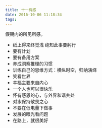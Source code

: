 ```yaml
---
title: 十一有感
date: 2016-10-06 11:18:34
tags:
---
```

假期内的所见所感。
<!-- excerpt -->
* 纸上得来终觉浅 绝知此事要躬行
* 要有计划
* 要有备用方案
* 养成洞察推理的习惯
* 训练自己的思维方式：横纵时空，归纳演绎
* 笑看世界
* 幸福主要来自内心
* 一个人也可以很快乐
* 怀有感恩的心，与外界和谐共处
* 对水保持敬畏之心
* 不要在低电量下做事
* 发展的眼光看问题
* 在路上，就很美好
